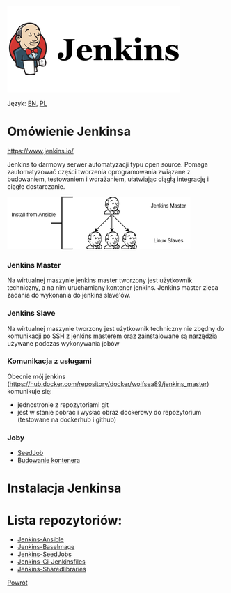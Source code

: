 ![Jenkins](../../__images/projects/jenkins/jenkins.png)

Język: [EN](README.md), [PL](README.PL.md)

Omówienie Jenkinsa
=========
https://www.jenkins.io/

Jenkins to darmowy serwer automatyzacji typu open source. Pomaga zautomatyzować części tworzenia oprogramowania związane z budowaniem, testowaniem i wdrażaniem, ułatwiając ciągłą integrację i ciągłe dostarczanie.

![Infrastructure](../../__images/projects/jenkins/Jenkins_infrastructure.png)

### Jenkins Master
Na wirtualnej maszynie jenkins master tworzony jest użytkownik techniczny, a na nim uruchamiany kontener jenkins. Jenkins master zleca zadania do wykonania do jenkins slave'ów.

### Jenkins Slave
Na wirtualnej maszynie tworzony jest użytkownik techniczny nie zbędny do komunikacji po SSH z jenkins masterem oraz zainstalowane są narzędzia używane podczas wykonywania jobów

### Komunikacja z usługami
Obecnie mój jenkins (https://hub.docker.com/repository/docker/wolfsea89/jenkins_master) komunikuje się:
- jednostronie z repozytoriami git
- jest w stanie pobrać i wysłać obraz dockerowy do repozytorium (testowane na dockerhub i github)


### Joby
- [SeedJob](jobs/seedJobs.PL.md)
- [Budowanie kontenera](jobs/buildContainer.PL.md)


Instalacja Jenkinsa
=========


Lista repozytoriów:
=========
- [Jenkins-Ansible](https://github.com/wolfsea89/Jenkins-Ansible.git)
- [Jenkins-BaseImage](https://github.com/wolfsea89/Jenkins-BaseImage.git)
- [Jenkins-SeedJobs](https://github.com/wolfsea89/Jenkins-SeedJobs.git)
- [Jenkins-Ci-Jenkinsfiles](https://github.com/wolfsea89/Jenkins-Ci-Jenkinsfiles.git)
- [Jenkins-Sharedlibraries](https://github.com/wolfsea89/Jenkins-Sharedlibraries.git)

[Powrót](../../README.md)